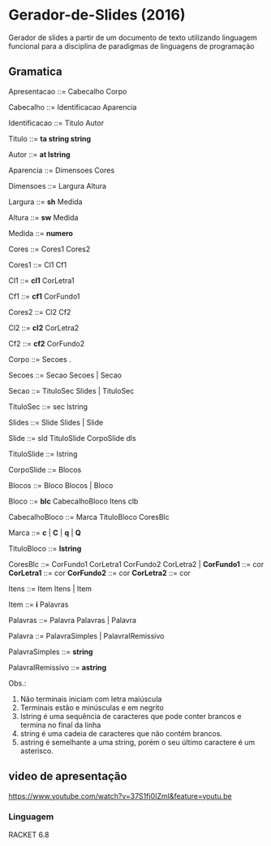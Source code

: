 
# Gerador-de-Slides (2016)
Gerador de slides a partir de um documento de texto utilizando linguagem funcional para a disciplina de paradigmas de linguagens de programação

## Gramatica
Apresentacao ::= Cabecalho Corpo

Cabecalho ::= Identificacao Aparencia

Identificacao ::= Titulo Autor

Titulo ::= **ta string string**

Autor ::= **at lstring**

Aparencia ::= Dimensoes Cores

Dimensoes ::= Largura Altura

Largura ::= **sh** Medida

Altura ::= **sw** Medida

Medida ::= **numero**

Cores ::= Cores1 Cores2

Cores1 ::= Cl1 Cf1

Cl1 ::= **cl1** CorLetra1

Cf1 ::= **cf1** CorFundo1

Cores2 ::= Cl2 Cf2

Cl2 ::= **cl2** CorLetra2

Cf2 ::= **cf2** CorFundo2

Corpo ::= Secoes .

Secoes ::= Secao Secoes | Secao

Secao ::= TituloSec Slides | TituloSec

TituloSec ::= sec lstring

Slides ::= Slide Slides | Slide

Slide ::= sld TituloSlide CorpoSlide dls

TituloSlide ::= lstring

CorpoSlide ::= Blocos

Blocos ::= Bloco Blocos | Bloco

Bloco ::= **blc** CabecalhoBloco Itens clb

CabecalhoBloco ::= Marca TituloBloco CoresBlc

Marca ::=  **c** | **C** | **q** | **Q**

TituloBloco ::= **lstring**

CoresBlc ::= CorFundo1 CorLetra1 CorFundo2 CorLetra2
    |
**CorFundo1** ::= cor
**CorLetra1** ::= cor
**CorFundo2** ::= cor
**CorLetra2** ::= cor

Itens ::= Item Itens | Item

Item ::= **i** Palavras

Palavras ::= Palavra Palavras | Palavra

Palavra ::= PalavraSimples | PalavraIRemissivo

PalavraSimples ::= **string**

PalavraIRemissivo ::= **astring**

Obs.:
1) Não terminais iniciam com letra maiúscula
2) Terminais estão e minúsculas e em negrito
3) lstring é uma sequência de caracteres que pode conter brancos
e termina no final da linha
4) string é uma cadeia de caracteres que não contém brancos.
5) astring é semelhante a uma string, porém o seu último
caractere é um asterisco.

## video de apresentação
https://www.youtube.com/watch?v=37S1fj0IZmI&feature=youtu.be

### Linguagem
RACKET 6.8
